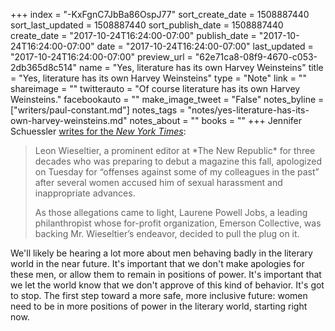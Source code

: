 +++
index = "-KxFgnC7JbBa86OspJ77"
sort_create_date = 1508887440
sort_last_updated = 1508887440
sort_publish_date = 1508887440
create_date = "2017-10-24T16:24:00-07:00"
publish_date = "2017-10-24T16:24:00-07:00"
date = "2017-10-24T16:24:00-07:00"
last_updated = "2017-10-24T16:24:00-07:00"
preview_url = "62e71ca8-08f9-4670-c053-2db365d8c514"
name = "Yes, literature has its own Harvey Weinsteins"
title = "Yes, literature has its own Harvey Weinsteins"
type = "Note"
link = ""
shareimage = ""
twitterauto = "Of course literature has its own Harvey Weinsteins."
facebookauto = ""
make_image_tweet = "False"
notes_byline = ["writers/paul-constant.md"]
notes_tags = "notes/yes-literature-has-its-own-harvey-weinsteins.md"
notes_about = ""
books = ""
+++
Jennifer Schuessler [writes for the *New York Times*](https://mobile.nytimes.com/2017/10/24/arts/leon-wieseltier-magazine-harassment.html?smid=tw-nytimesarts&smtyp=cur&_r=0&referer=https://t.co/giuqv6m6Fk?amp=1): 

<blockquote><p>Leon Wieseltier, a prominent editor at *The New Republic* for three decades who was preparing to debut a magazine this fall, apologized on Tuesday for “offenses against some of my colleagues in the past” after several women accused him of sexual harassment and inappropriate advances.</p>

<p>As those allegations came to light, Laurene Powell Jobs, a leading philanthropist whose for-profit organization, Emerson Collective, was backing Mr. Wieseltier’s endeavor, decided to pull the plug on it.</p></blockquote>

We'll likely be hearing a lot more about men behaving badly in the literary world in the near future. It's important that we don't make apologies for these men, or allow them to remain in positions of power. It's important that we let the world know that we don't approve of this kind of behavior. It's got to stop. The first step toward a more safe, more inclusive future: women need to be in more positions of power in the literary world, starting right now.